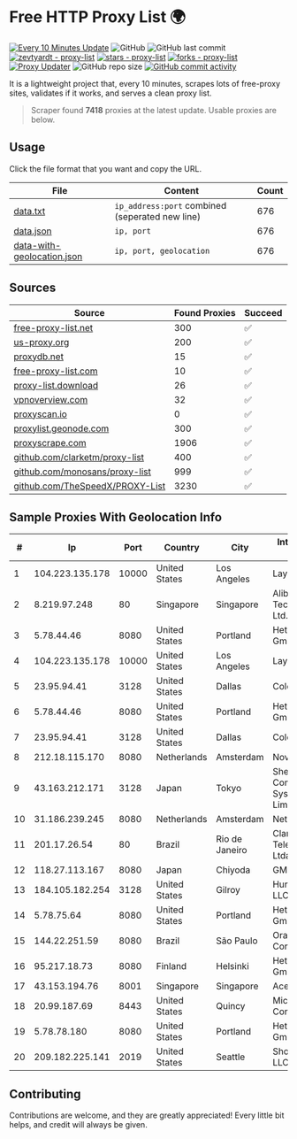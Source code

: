 
# Free HTTP Proxy List 🌍

[![Every 10 Minutes Update](https://github.com/mertguvencli/http-proxy-list/actions/workflows/main.yml/badge.svg?branch=main)](https://github.com/mertguvencli/http-proxy-list/actions/workflows/main.yml)
![GitHub](https://img.shields.io/github/license/mertguvencli/http-proxy-list)
![GitHub last commit](https://img.shields.io/github/last-commit/mertguvencli/http-proxy-list)
[![zevtyardt - proxy-list](https://img.shields.io/static/v1?label=zevtyardt&message=proxy-list&color=blue&logo=github)](https://github.com/zevtyardt/proxy-list "Go to GitHub repo")
[![stars - proxy-list](https://img.shields.io/github/stars/zevtyardt/proxy-list?style=social)](https://github.com/zevtyardt/proxy-list)
[![forks - proxy-list](https://img.shields.io/github/forks/zevtyardt/proxy-list?style=social)](https://github.com/zevtyardt/proxy-list)
[![Proxy Updater](https://github.com/zevtyardt/proxy-list/workflows/Proxy%20Updater/badge.svg)](https://github.com/zevtyardt/proxy-list/actions?query=workflow:"Proxy+Updater")
![GitHub repo size](https://img.shields.io/github/repo-size/zevtyardt/proxy-list)
[![GitHub commit activity](https://img.shields.io/github/commit-activity/m/zevtyardt/proxy-list?logo=commits)](https://github.com/zevtyardt/proxy-list/commits/main)

It is a lightweight project that, every 10 minutes, scrapes lots of free-proxy sites, validates if it works, and serves a clean proxy list.

> Scraper found **7418** proxies at the latest update. Usable proxies are below.

## Usage

Click the file format that you want and copy the URL.

|File|Content|Count|
|----|-------|-----|
|[data.txt](https://raw.githubusercontent.com/mertguvencli/http-proxy-list/main/proxy-list/data.txt)|`ip_address:port` combined (seperated new line)|676|
|[data.json](https://raw.githubusercontent.com/mertguvencli/http-proxy-list/main/proxy-list/data.json)|`ip, port`|676|
|[data-with-geolocation.json](https://raw.githubusercontent.com/mertguvencli/http-proxy-list/main/proxy-list/data-with-geolocation.json)|`ip, port, geolocation`|676|

## Sources

|Source|Found Proxies|Succeed|
|------|-------------|-------|
|[free-proxy-list.net](https://free-proxy-list.net)|300|✅|
|[us-proxy.org](https://www.us-proxy.org)|200|✅|
|[proxydb.net](http://proxydb.net)|15|✅|
|[free-proxy-list.com](https://free-proxy-list.com/?page=&port=&type%5B%5D=http&type%5B%5D=https&up_time=0&search=Search)|10|✅|
|[proxy-list.download](https://www.proxy-list.download/HTTP)|26|✅|
|[vpnoverview.com](https://vpnoverview.com/privacy/anonymous-browsing/free-proxy-servers)|32|✅|
|[proxyscan.io](https://www.proxyscan.io)|0|✅|
|[proxylist.geonode.com](https://proxylist.geonode.com/api/proxy-list?limit=300&page=1&sort_by=lastChecked&sort_type=desc&protocols=http,https)|300|✅|
|[proxyscrape.com](https://api.proxyscrape.com/v2/?request=displayproxies&protocol=http&timeout=10000&country=all&ssl=all&anonymity=all)|1906|✅|
|[github.com/clarketm/proxy-list](https://raw.githubusercontent.com/clarketm/proxy-list/master/proxy-list-raw.txt)|400|✅|
|[github.com/monosans/proxy-list](https://raw.githubusercontent.com/monosans/proxy-list/main/proxies/http.txt)|999|✅|
|[github.com/TheSpeedX/PROXY-List](https://raw.githubusercontent.com/TheSpeedX/PROXY-List/master/http.txt)|3230|✅|


## Sample Proxies With Geolocation Info

|#|Ip|Port|Country|City|Internet Service Provider|
|-|--|----|-------|----|-------------------------|
|1|104.223.135.178|10000|United States|Los Angeles|LayerHost|
|2|8.219.97.248|80|Singapore|Singapore|Alibaba (US) Technology Co., Ltd.|
|3|5.78.44.46|8080|United States|Portland|Hetzner Online GmbH|
|4|104.223.135.178|10000|United States|Los Angeles|LayerHost|
|5|23.95.94.41|3128|United States|Dallas|ColoCrossing|
|6|5.78.44.46|8080|United States|Portland|Hetzner Online GmbH|
|7|23.95.94.41|3128|United States|Dallas|ColoCrossing|
|8|212.18.115.170|8080|Netherlands|Amsterdam|NovoServe B.V.|
|9|43.163.212.171|3128|Japan|Tokyo|Shenzhen Tencent Computer Systems Company Limited|
|10|31.186.239.245|8080|Netherlands|Amsterdam|NetSkope Inc|
|11|201.17.26.54|80|Brazil|Rio de Janeiro|Claro NXT Telecomunicacoes Ltda|
|12|118.27.113.167|8080|Japan|Chiyoda|GMO Internet, Inc.|
|13|184.105.182.254|3128|United States|Gilroy|Hurricane Electric LLC|
|14|5.78.75.64|8080|United States|Portland|Hetzner Online GmbH|
|15|144.22.251.59|8080|Brazil|São Paulo|Oracle Corporation|
|16|95.217.18.73|8080|Finland|Helsinki|Hetzner Online GmbH|
|17|43.153.194.76|8001|Singapore|Singapore|Aceville Pte.ltd|
|18|20.99.187.69|8443|United States|Quincy|Microsoft Corporation|
|19|5.78.78.180|8080|United States|Portland|Hetzner Online GmbH|
|20|209.182.225.141|2019|United States|Seattle|Shock Hosting LLC|



## Contributing

Contributions are welcome, and they are greatly appreciated! Every
little bit helps, and credit will always be given.

